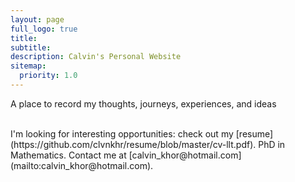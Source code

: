```yaml
---
layout: page
full_logo: true
title: 
subtitle: 
description: Calvin's Personal Website
sitemap:
  priority: 1.0
---
```

<p class="describe-text">A place to record my thoughts, journeys, experiences, and ideas</p>
<br>
I'm looking for interesting opportunities: check out my [resume](https://github.com/clvnkhr/resume/blob/master/cv-llt.pdf). PhD in Mathematics. Contact me at [calvin_khor@hotmail.com](mailto:calvin_khor@hotmail.com).
<br>
<br>
<br>
<br>
<br>
<br>
<br>

